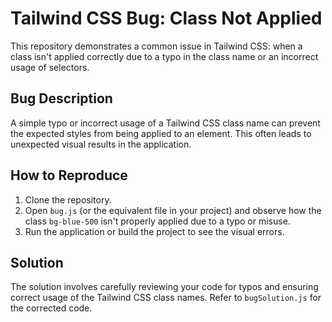 # Tailwind CSS Bug: Class Not Applied

This repository demonstrates a common issue in Tailwind CSS: when a class isn't applied correctly due to a typo in the class name or an incorrect usage of selectors.

## Bug Description

A simple typo or incorrect usage of a Tailwind CSS class name can prevent the expected styles from being applied to an element. This often leads to unexpected visual results in the application.

## How to Reproduce

1. Clone the repository.
2. Open `bug.js` (or the equivalent file in your project) and observe how the class `bg-blue-500` isn't properly applied due to a typo or misuse. 
3. Run the application or build the project to see the visual errors.

## Solution

The solution involves carefully reviewing your code for typos and ensuring correct usage of the Tailwind CSS class names.  Refer to `bugSolution.js` for the corrected code.